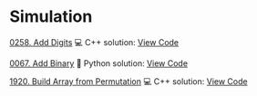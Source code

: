# Simulation


[0258. Add Digits](https://leetcode.com/problems/add-digits/)
💻 C++ solution: [View Code](../Problems/0258.Add-Digits/0258.Add-Digits.cpp)

[0067. Add Binary](https://leetcode.com/problems/add-binary/)
🐍 Python solution: [View Code](../Problems/0067.add-binary/0067.add-binary.py)

[1920. Build Array from Permutation](https://leetcode.com/problems/build-array-from-permutation/)
💻 C++ solution: [View Code](../Problems/1920.build-array-from-permutation/1920.build-array-from-permutation.cpp)
